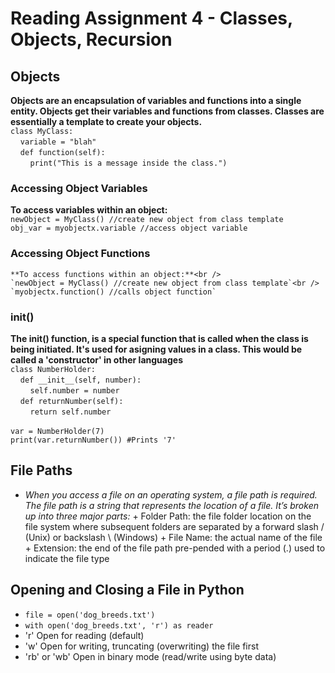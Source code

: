 # **Reading Assignment 4 - Classes, Objects, Recursion**

 ## Objects
   **Objects are an encapsulation of variables and functions into a single entity. Objects get their variables and functions from classes. Classes are essentially a template to create your objects.**<br />
   `class MyClass:`<br />
    &nbsp;&nbsp;&nbsp;&nbsp;`variable = "blah"`<br />
    &nbsp;&nbsp;&nbsp;&nbsp;`def function(self):`<br />
    &nbsp;&nbsp;&nbsp;&nbsp;&nbsp;&nbsp;&nbsp;&nbsp;`print("This is a message inside the class.")`
  
   ### Accessing Object Variables <br />
   **To access variables within an object:**<br />
   `newObject = MyClass() //create new object from class template`<br />
   `obj_var = myobjectx.variable //access object variable`
    
   ### Accessing Object Functions <br />
    **To access functions within an object:**<br />
    `newObject = MyClass() //create new object from class template`<br />
    `myobjectx.function() //calls object function`
    
   ### init()
   **The __init__() function, is a special function that is called when the class is being initiated. It's used for asigning values in a class. This would be called a 'constructor' in other languages**<br />
    `class NumberHolder:`<br />
     &nbsp;&nbsp;&nbsp;&nbsp;`def __init__(self, number):`<br />
     &nbsp;&nbsp;&nbsp;&nbsp;&nbsp;&nbsp;&nbsp;&nbsp;`self.number = number`<br />
     &nbsp;&nbsp;&nbsp;&nbsp;`def returnNumber(self):`<br />
     &nbsp;&nbsp;&nbsp;&nbsp;&nbsp;&nbsp;&nbsp;&nbsp;`return self.number`<br /><br />
    `var = NumberHolder(7)`<br />
    `print(var.returnNumber()) #Prints '7'`
   
       

   
       





    

 ## File Paths
   + *When you access a file on an operating system, a file path is required. The file path is a string that represents the location of a file. It’s broken up into three major parts:*
    + Folder Path: the file folder location on the file system where subsequent folders are separated by a forward slash / (Unix) or backslash \ (Windows)
    + File Name: the actual name of the file
    + Extension: the end of the file path pre-pended with a period (.) used to indicate the file type
    
 ## Opening and Closing a File in Python
  + `file = open('dog_breeds.txt')`
  + `with open('dog_breeds.txt', 'r') as reader`
  + 'r'	Open for reading (default)
  + 'w'	Open for writing, truncating (overwriting) the file first
  + 'rb' or 'wb'	Open in binary mode (read/write using byte data)

